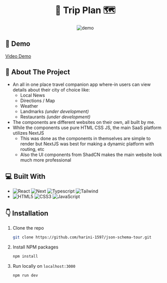 <div align="center">
  <h1> 🛫 Trip Plan 🗺️ </h1>

![demo](https://github.com/harini-1597/trip-plan/assets/128628820/6e9849a9-2efe-48b9-ac44-309cfdbc41ab)

</div>
<!-- DEPLOYMENTS -->

## 🚀 Demo

[Video Demo](https://drive.google.com/file/d/1w_rqjUq8YJjwBUus1tPQs1wDrEfgpE_t/view?usp=sharing)

<!-- ABOUT THE PROJECT -->
## 📌 About The Project
- An all in one place travel companion app where-in users can view details about their city of choice like:
  - Local News
  - Directions / Map
  - Weather
  - Landmarks _(under development)_
  - Restaurants _(under development)_
- The components are different websites on their own, all built by me.
- While the components use pure HTML CSS JS, the main SaaS platform utilizes NextJS
  - This was done as the components in themselves are simple to render but NextJS was best for making a dynamic platform with routing, etc
  - Also the UI components from ShadCN makes the main website look much more professional

## 💻 Built With

* ![React][React.js] ![Next][Next.js] ![Typescript][Typescript] ![Tailwind][Tailwind]
* ![HTML5](https://img.shields.io/badge/html5-%23E34F26.svg?style=for-the-badge&logo=html5&logoColor=white) ![CSS3](https://img.shields.io/badge/css3-%231572B6.svg?style=for-the-badge&logo=css3&logoColor=white) ![JavaScript](https://img.shields.io/badge/javascript-%23323330.svg?style=for-the-badge&logo=javascript&logoColor=%23F7DF1E)

  
<!-- GETTING STARTED -->
## 👇 Installation

1. Clone the repo
   ```sh
   git clone https://github.com/harini-1597/json-schema-tour.git
   ```
2. Install NPM packages
   ```sh
   npm install
   ```
3. Run locally on `localhost:3000`
   ```sh
   npm run dev
   ```

[Next.js]: https://img.shields.io/badge/next.js-000000?style=for-the-badge&logo=nextdotjs&logoColor=white
[Next-url]: https://nextjs.org/
[React.js]: https://img.shields.io/badge/React-20232A?style=for-the-badge&logo=react&logoColor=61DAFB
[React-url]: https://reactjs.org/
[Typescript]: https://img.shields.io/badge/TypeScript-007ACC?style=for-the-badge&logo=typescript&logoColor=white
[Typescript-url]: https://www.typescriptlang.org/docs/
[Tailwind]: https://img.shields.io/badge/Tailwind_CSS-38B2AC?style=for-the-badge&logo=tailwind-css&logoColor=white
[Tailwind-url]: https://v2.tailwindcss.com/docs
[Codemirror]: https://img.shields.io/badge/CodeMirror-D30707?style=for-the-badge&logo=CodeMirror&logoColor=white
[Codemirror-url]: https://svelte.dev/
[Netlify]: https://img.shields.io/badge/Netlify-00C7B7?style=for-the-badge&logo=netlify&logoColor=white
[Netlify-url]: https://app.netlify.com/

